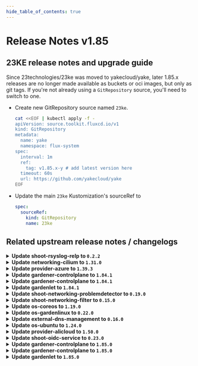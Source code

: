 ```yaml
---
hide_table_of_contents: true
---
```


# Release Notes v1.85

## 23KE release notes and upgrade guide

Since 23technologies/23ke was moved to yakecloud/yake, later 1.85.x releases are no longer made available as buckets or oci images, but only as git tags. If you're not already using a `GitRepository` source, you'll need to switch to one.

- Create new GitRepository source named `23ke`.
  ```sh
  cat <<EOF | kubectl apply -f -
  apiVersion: source.toolkit.fluxcd.io/v1
  kind: GitRepository
  metadata:
    name: yake
    namespace: flux-system
  spec:
    interval: 1m
    ref:
      tag: v1.85.x-y # add latest version here
    timeout: 60s
    url: https://github.com/yakecloud/yake
  EOF
  ```

- Update the main `23ke` Kustomization's sourceRef to
  ```yaml
  spec:
    sourceRef:
      kind: GitRepository
      name: 23ke
  ```


## Related upstream release notes / changelogs


<details>
<summary><b>Update shoot-rsyslog-relp to <code>0.2.2</code></b></summary>

# [gardener/gardener-extension-shoot-rsyslog-relp]

## 🏃 Others

- `[OPERATOR]` The following images are updated:
  - `eu.gcr.io/gardener-project/3rd/alpine`: 3.15.8 -> 3.18.4
  - `registry.k8s.io/pause`: 3.7 -> 3.9 by @plkokanov [#36]
- `[OPERATOR]` Vulnerability scans are disabled for the alpine image as the corresponding container is not accessible from outside of the k8s clusters and not interacted with from other containers or other systems. by @plkokanov [#36]

## Docker Images
- gardener-extension-shoot-rsyslog-relp-admission: `eu.gcr.io/gardener-project/gardener/extensions/shoot-rsyslog-relp-admission:v0.2.2`
- gardener-extension-shoot-rsyslog-relp: `eu.gcr.io/gardener-project/gardener/extensions/shoot-rsyslog-relp:v0.2.2`


</details>

<details>
<summary><b>Update networking-cilium to <code>1.31.0</code></b></summary>

# [gardener/gardener-extension-networking-cilium]

## 🐛 Bug Fixes

- `[OPERATOR]` The `actuator.Delete` doesn't wait for ManagedResources to get deleted in case of `ForceDelete`. by @shafeeqes [#227]
- `[OPERATOR]` An issue in the charts missing versions for some resources is now fixed. by @shafeeqes [#225]
- `[OPERATOR]` Fixes an error that occurs when running with iptables-nft. by @axel7born [#229]
## 🏃 Others

- `[OPERATOR]` Reconciliation of hibernated cilium clusters now works again. by @ScheererJ [#226]

## Docker Images
- gardener-extension-admission-cilium: `eu.gcr.io/gardener-project/gardener/extensions/admission-cilium:v1.31.0`
- gardener-extension-networking-cilium: `eu.gcr.io/gardener-project/gardener/extensions/networking-cilium:v1.31.0`


</details>

<details>
<summary><b>Update provider-azure to <code>1.39.3</code></b></summary>

# [gardener/gardener-extension-provider-azure]

## 🐛 Bug Fixes

- `[OPERATOR]` A bug which caused an empty `vmType` under certain conditions has been fixed. Empty `vmType`s prevent load balancers from being deleted on Kubernetes v1.28 shoots. by @oliver-goetz [#755]

## Docker Images
- gardener-extension-admission-azure: `eu.gcr.io/gardener-project/gardener/extensions/admission-azure:v1.39.3`
- gardener-extension-provider-azure: `eu.gcr.io/gardener-project/gardener/extensions/provider-azure:v1.39.3`


</details>

<details>
<summary><b>Update gardener-controlplane to <code>1.84.1</code></b></summary>

# [gardener/gardener]

## 🏃 Others

- `[OPERATOR]` Updated alpine image to version `3.18.4`. by @plkokanov [#8858]

## Docker Images
- admission-controller: `eu.gcr.io/gardener-project/gardener/admission-controller:v1.84.1`
- apiserver: `eu.gcr.io/gardener-project/gardener/apiserver:v1.84.1`
- controller-manager: `eu.gcr.io/gardener-project/gardener/controller-manager:v1.84.1`
- gardenlet: `eu.gcr.io/gardener-project/gardener/gardenlet:v1.84.1`
- node-agent: `eu.gcr.io/gardener-project/gardener/node-agent:v1.84.1`
- operator: `eu.gcr.io/gardener-project/gardener/operator:v1.84.1`
- resource-manager: `eu.gcr.io/gardener-project/gardener/resource-manager:v1.84.1`
- scheduler: `eu.gcr.io/gardener-project/gardener/scheduler:v1.84.1`


</details>

<details>
<summary><b>Update gardener-controlplane to <code>1.84.1</code></b></summary>

# [gardener/gardener]

## 🏃 Others

- `[OPERATOR]` Updated alpine image to version `3.18.4`. by @plkokanov [#8858]

## Docker Images
- admission-controller: `eu.gcr.io/gardener-project/gardener/admission-controller:v1.84.1`
- apiserver: `eu.gcr.io/gardener-project/gardener/apiserver:v1.84.1`
- controller-manager: `eu.gcr.io/gardener-project/gardener/controller-manager:v1.84.1`
- gardenlet: `eu.gcr.io/gardener-project/gardener/gardenlet:v1.84.1`
- node-agent: `eu.gcr.io/gardener-project/gardener/node-agent:v1.84.1`
- operator: `eu.gcr.io/gardener-project/gardener/operator:v1.84.1`
- resource-manager: `eu.gcr.io/gardener-project/gardener/resource-manager:v1.84.1`
- scheduler: `eu.gcr.io/gardener-project/gardener/scheduler:v1.84.1`


</details>

<details>
<summary><b>Update gardenlet to <code>1.84.1</code></b></summary>

# [gardener/gardener]

## 🏃 Others

- `[OPERATOR]` Updated alpine image to version `3.18.4`. by @plkokanov [#8858]

## Docker Images
- admission-controller: `eu.gcr.io/gardener-project/gardener/admission-controller:v1.84.1`
- apiserver: `eu.gcr.io/gardener-project/gardener/apiserver:v1.84.1`
- controller-manager: `eu.gcr.io/gardener-project/gardener/controller-manager:v1.84.1`
- gardenlet: `eu.gcr.io/gardener-project/gardener/gardenlet:v1.84.1`
- node-agent: `eu.gcr.io/gardener-project/gardener/node-agent:v1.84.1`
- operator: `eu.gcr.io/gardener-project/gardener/operator:v1.84.1`
- resource-manager: `eu.gcr.io/gardener-project/gardener/resource-manager:v1.84.1`
- scheduler: `eu.gcr.io/gardener-project/gardener/scheduler:v1.84.1`


</details>

<details>
<summary><b>Update shoot-networking-problemdetector to <code>0.19.0</code></b></summary>

# [gardener/gardener-extension-shoot-networking-problemdetector]

## 🏃 Others

- `[OPERATOR]` Bump github.com/gardener/gardener from 1.82.0 to 1.82.1. by @dependabot[bot] [#100]
- `[OPERATOR]` Bump github.com/gardener/gardener from 1.81.1 to 1.82.0. by @dependabot[bot] [#99]
- `[OPERATOR]` Bumps golang from 1.21.3 to 1.21.4. by @dependabot[bot] [#103]
- `[OPERATOR]` Bump github.com/gardener/gardener from 1.83.0 to 1.84.0. by @dependabot[bot] [#105]
- `[OPERATOR]` Bump github.com/gardener/gardener from 1.82.1 to 1.83.0. by @dependabot[bot] [#102]
- `[OPERATOR]` Bumps [github.com/gardener/gardener](https://github.com/gardener/gardener) from 1.80.1 to 1.81.1. by @dependabot[bot] [#97]

## Docker Images
- gardener-extension-shoot-networking-problemdetector: `eu.gcr.io/gardener-project/gardener/extensions/shoot-networking-problemdetector:v0.19.0`


</details>

<details>
<summary><b>Update shoot-networking-filter to <code>0.15.0</code></b></summary>

# [gardener/gardener-extension-shoot-networking-filter]

## ⚠️ Breaking Changes

- `[OPERATOR]` `extension-shoot-networking-filter` no longer supports Shoots with Кubernetes version < 1.22. by @shafeeqes [#71]
- `[OPERATOR]` The `security.gardener.cloud/pod-security-enforce` annotation in the ControllerRegistration is set to `baseline`. With this, the pods running in the extension namespace should comply with `baseline` pod-security standard. by @shafeeqes [#73]
## 🏃 Others

- `[OPERATOR]` Bump github.com/gardener/gardener from 1.83.0 to 1.84.0. by @dependabot[bot] [#99]
- `[OPERATOR]` Bumps golang from 1.21.1 to 1.21.2. by @dependabot[bot] [#88]
- `[OPERATOR]` Bumps [github.com/gardener/gardener](https://github.com/gardener/gardener) from 1.80.1 to 1.81.1. by @dependabot[bot] [#91]
- `[OPERATOR]` Bump github.com/gardener/gardener from 1.82.0 to 1.82.1. by @dependabot[bot] [#94]
- `[OPERATOR]` Bump github.com/gardener/gardener from 1.81.1 to 1.82.0. by @dependabot[bot] [#93]
- `[OPERATOR]` Bump github.com/gardener/gardener from 1.82.1 to 1.83.0. by @dependabot[bot] [#96]
- `[OPERATOR]` The following dependency is updated:
  - github.com/gardener/gardener: v1.77.0-> v1.80.1
  - k8s.io/* : v0.26.3 -> v0.28.2
  - sigs.k8s.io/controller-runtime: v0.14.6-> v0.16.2 by @acumino [#86]
- `[OPERATOR]` Bumps [github.com/gardener/gardener](https://github.com/gardener/gardener) from 1.76.0 to 1.77.0. by @dependabot[bot] [#81]
- `[OPERATOR]` Bumps golang from 1.21.2 to 1.21.3. by @dependabot[bot] [#90]
- `[OPERATOR]` Bumps golang from 1.21.3 to 1.21.4. by @dependabot[bot] [#97]

## Docker Images
- gardener-extension-shoot-networking-filter: `eu.gcr.io/gardener-project/gardener/extensions/shoot-networking-filter:v0.15.0`


</details>

<details>
<summary><b>Update os-coreos to <code>1.19.0</code></b></summary>

# [gardener/gardener-extension-os-coreos]

## 📰 Noteworthy

- `[OPERATOR]` This extension is now prepared to run with an enabled `UseGardenerNodeAgent` feature gate. by @rfranzke [#80]
## ✨ New Features

- `[USER]` `os-coreos` extension now supports [Shoot Force Deletion](https://github.com/gardener/gardener/blob/master/docs/usage/shoot_operations.md#force-deletion).  by @ary1992 [#79]
## 🏃 Others

- `[OPERATOR]` The following dependency is updated:
  - github.com/gardener/gardener: v1.77.1-> v1.80.0
  - k8s.io/* : v0.26.3 -> v0.28.2
  - sigs.k8s.io/controller-runtime: v0.14.6-> v0.16.2 by @acumino [#76]
- `[OPERATOR]` The following dependency is updated:
  - github.com/gardener/gardener: v1.80.1-> v1.81.0 by @ary1992 [#79]

## Docker Images
- gardener-extension-os-coreos: `eu.gcr.io/gardener-project/gardener/extensions/os-coreos:v1.19.0`


</details>

<details>
<summary><b>Update os-gardenlinux to <code>0.22.0</code></b></summary>

# [gardener/gardener-extension-os-gardenlinux]

## 📰 Noteworthy

- `[OPERATOR]` This extension is now prepared to run with an enabled `UseGardenerNodeAgent` feature gate. by @rfranzke [#130]
## ✨ New Features

- `[USER]` `os-gardenlinux` extension now supports [Shoot Force Deletion](https://github.com/gardener/gardener/blob/master/docs/usage/shoot_operations.md#force-deletion).  by @acumino [#131]
## 🏃 Others

- `[OPERATOR]` The following dependency is updated:
  - github.com/gardener/gardener: v1.77.1-> v1.80.0
  - k8s.io/* : v0.26.3 -> v0.28.2
  - sigs.k8s.io/controller-runtime: v0.14.6-> v0.16.2 by @acumino [#127]

## Docker Images
- gardener-extension-os-gardenlinux: `eu.gcr.io/gardener-project/gardener/extensions/os-gardenlinux:v0.22.0`


</details>

<details>
<summary><b>Update external-dns-management to <code>0.16.0</code></b></summary>

# [gardener/external-dns-management]

## ⚠️ Breaking Changes

- `[USER]` `NS` records are not retrieved anymore for all accessible hosted zones to avoid reading all DNS record sets of all hosted zones periodically independently if they are used. Only hosted zones with active `DNSProviders` are synched, but without caring about consequences of `NS` records for subdomains. If there are many large hosted zones accessible for given credentials and there are only  `DNSProviders` using a few of these zones (either by domain or zone include), the period synchronisation of the zone state for all other hosted zones is avoided. This can result in a significant reduction of requests to the provider backend. As a downside of this change, applying a `DNSEntry` for a forwarded subdomain now results in a DNS record set in the parent hosted zone, if the real hosted zone is unknown to the controller. Formerly, applying such a `DNSEnty` resulted in an error state.
  No action is necessary from the users, this is only a "heads up" for the changed behaviour if `NS` records are used for subdomains. by @MartinWeindel [#336]
## 🏃 Others

- `[OPERATOR]` Bumps golang from 1.21.3 to 1.21.4. by @dependabot[bot] [#333]
- `[USER]` Validate provider domain includes and excludes for forbidden wildcard domains. by @MartinWeindel [#335]

## Docker Images
- dns-controller-manager: `eu.gcr.io/gardener-project/dns-controller-manager:v0.16.0`


</details>

<details>
<summary><b>Update os-ubuntu to <code>1.24.0</code></b></summary>

# [gardener/gardener-extension-os-ubuntu]

## 📰 Noteworthy

- `[OPERATOR]` This extension is now prepared to run with an enabled `UseGardenerNodeAgent` feature gate. by @rfranzke [#99]
## 🏃 Others

- `[OPERATOR]` The following dependency is updated:
  - github.com/gardener/gardener: v1.77.1-> v1.80.3
  - k8s.io/* : v0.26.3 -> v0.28.2
  - sigs.k8s.io/controller-runtime: v0.14.6-> v0.16.2 by @shafeeqes [#95]

## Docker Images
- gardener-extension-os-ubuntu: `eu.gcr.io/gardener-project/gardener/extensions/os-ubuntu:v1.24.0`


</details>

<details>
<summary><b>Update provider-alicloud to <code>1.50.0</code></b></summary>

# [gardener/gardener-extension-provider-alicloud]

## 📰 Noteworthy

- `[DEVELOPER]` Remove dependency to specific calico and cilium versions. by @axel7born [#659]
## ✨ New Features

- `[USER]` `provider-alicloud` extension now supports [Shoot Force Deletion](https://github.com/gardener/gardener/blob/master/docs/usage/shoot_operations.md#force-deletion) for more details.).  by @shafeeqes [#652]
## 🏃 Others

- `[OPERATOR]` The following image is updated:
  - registry.eu-central-1.aliyuncs.com/gardener-de/alibaba-cloud-controller-manager:v1.9.3-372 -> registry-eu-central-1.ack.aliyuncs.com/acs/cloud-controller-manager-amd64:v2.7.0 by @shaoyongfeng [#654]
- `[OPERATOR]` Flow-based infrastructure reconciliation without Terraformer by @kevin-lacoo [#656]
- `[OPERATOR]` The following golang dependencies have been upgraded :
  - `gardener/gardener`: `v1.81.0`->`v1.81.6`
  - `k8s.io/*`: `v0.28.2`-> `v0.28.3`
  - `sigs.k8s.io/controller-runtime`: `v0.16.2`-> `v0.16.3` by @shafeeqes [#660]
- `[DEVELOPER]` Add new unit tests. by @axel7born [#664]
# [gardener/machine-controller-manager]

## 🐛 Bug Fixes

- `[OPERATOR]` Removes `node.machine.sapcloud.io/not-managed-by-mcm` annotation from nodes managed by the MCM. by @gardener-robot-ci-1 [gardener/machine-controller-manager#866]

## Docker Images
- gardener-extension-admission-alicloud: `eu.gcr.io/gardener-project/gardener/extensions/admission-alicloud:v1.50.0`
- gardener-extension-provider-alicloud: `eu.gcr.io/gardener-project/gardener/extensions/provider-alicloud:v1.50.0`

## Docker Images
gardener-extension-provider-alicloud: `eu.gcr.io/gardener-project/gardener/extensions/provider-alicloud:v1.50.0`
gardener-extension-admission-alicloud: `eu.gcr.io/gardener-project/gardener/extensions/admission-alicloud:v1.50.0`

</details>

<details>
<summary><b>Update shoot-oidc-service to <code>0.23.0</code></b></summary>

# [gardener/gardener-extension-shoot-oidc-service]

## ✨ New Features

- `[USER]` `shoot-oidc-service` extension now supports [Shoot Force Deletion](https://github.com/gardener/gardener/blob/master/docs/usage/shoot_operations.md#force-deletion).  by @acumino [#134]
## 🐛 Bug Fixes

- `[OPERATOR]` A bug in the `shoot-oidc-service` controller that was causing the OIDC Webhook Authenticator CA secret for a shoot cluster to be recreated instead of restored during control plane migration has been fixed.   by @vpnachev [#137]
# [gardener/oidc-webhook-authenticator]

## 🏃 Others

- `[DEPENDENCY]` The following dependencies were updated:
   - github.com/go-logr/logr v1.2.4 -> v1.3.0
   - k8s.io/* v0.27.6 -> v0.27.6
   - sigs.k8s.io/controller-runtime v0.15.2 -> v0.15.3 by @dimityrmirchev [gardener/oidc-webhook-authenticator#141]
- `[DEPENDENCY]` OWA is now built using go version `1.21.4`. by @dimityrmirchev [gardener/oidc-webhook-authenticator#141]

## Docker Images
- gardener-extension-shoot-oidc-service: `eu.gcr.io/gardener-project/gardener/extensions/shoot-oidc-service:v0.23.0`


</details>

<details>
<summary><b>Update gardener-controlplane to <code>1.85.0</code></b></summary>

# [gardener/etcd-backup-restore]

## 📰 Noteworthy

- `[OPERATOR]` Fix a restoration failure which can occurs due to an etcd database space exceeds during restoration. by @ishan16696 [gardener/etcd-backup-restore#668]
- `[OPERATOR]` Making etcd-backup-restore restart tolerant while scaling-up an etcd cluster. by @ishan16696 [gardener/etcd-backup-restore#661]
## 🏃 Others

- `[OPERATOR]` Enhanced Garbage Collector to garbage collect the chunks for cloud providers like GCP and OpenStack which does not automatically delete snapshot chunks after the formation of a composite object. by @anveshreddy18 [gardener/etcd-backup-restore#673]
- `[USER]` The snapshots are fetched from the actual backend store when queried for latest snapshots on `/snapshot/latest` endpoint. by @abdasgupta [gardener/etcd-backup-restore#675]
# [gardener/gardener]

## ⚠️ Breaking Changes

- `[DEPENDENCY]` The `webhookcmd.NewAddToManagerSimpleOptions` function was removed, please use `webhookcmd.NewAddToManagerOptions` instead. by @timuthy [#8725]
- `[DEPENDENCY]` The `extensionswebhook.New` forbids to pass `mutators` and `validators` at the same time. Please use separate webhooks for validating and mutating actions if required. by @timuthy [#8725]
- `[OPERATOR]` All the functionality related to the deprecated field `seed.spec.secretRef` has been removed and subsequently `seed.spec.secretRef` will be dropped from the Seed API in a later release of Gardener. Please check your `Seed`s and remove any usage before upgrading to this Gardener version. by @acumino [#8833]
- `[USER]` With this PR, the plutono UI will be able to fetch newer logs only. The older logs, which are submitted via the tenant operator will not be visible in the UI. To access the older logs, for the standard log retention period , either set the `--org-id` parameter for `valicli` or the `X-Scope-Org` http request header for `curl` or `wget` needs to be supplied to fetch them, using the port-forwarded service to the `vali` target. by @nickytd [#8800]
## 📰 Noteworthy

- `[DEVELOPER]` The extension webhook registration does now differentiate between mutating and validating actions and creates matching `ValidatingWebhookConfigration` or `MutatingWebhookConfiguration` objects. Earlier, only `MutatingWebhookConfiguration`s were created. by @timuthy [#8725]
- `[DEVELOPER]` The `UseGardenerNodeAgent` feature gate is now enabled for the local development scenario. You can read more about `gardener-node-agent` [here](https://github.com/gardener/gardener/blob/master/docs/concepts/node-agent.md). by @rfranzke [#8847]
## ✨ New Features

- `[DEVELOPER]` Add full single-stack IPv6 support for gardener provider-local  by @nschad [#8574]
- `[DEPENDENCY]` Webhook registration `webhookcmd.NewAddToManagerOptions` can now be used for admission controllers performing validation and mutation in the Garden cluster. This option automatically creates and maintains required `{Mutating,Validating}WebhookConfiguration` objects as well as comes with an automated management for CA and server certificates. by @timuthy [#8725]
- `[OPERATOR]` `gardenlet'`s `Shoot` care controller now garbage-collects orphaned `Lease` objects related to no longer existing `Node`s - see [this upstream issue](https://github.com/kubernetes/kubernetes/issues/119660) for more details. by @rfranzke [#8817]
## 🐛 Bug Fixes

- `[OPERATOR]` A bug has been fixed which prevented shoot reconciliations in case the old `system:machine-controller-manager-seed` `ClusterRole` was still referenced in the `RoleBinding` for `machine-controller`-manager`. by @himanshu-kun [#8816]
- `[OPERATOR]` A bug causing `EveryNodeReady` condition to be added in workerless shoot status if gardenlet of the given shoot's seed becomes unhealthy is fixed. by @gardener-ci-robot [#8889]
- `[OPERATOR]` A bug in the `Seed` care controller has been fixed which caused the `Seed` to remain in `NotReady` state when `vali` was disabled in `gardenlet`'s component config (via `.logging.vali.enabled=false`) while logging was enabled (`.logging.enabled=true`). by @rfranzke [#8840]
## 🏃 Others

- `[OPERATOR]` Federate non-namespaced metrics, e.g. kube_node_spec_taint, kube_node_spec_unschedulable.  by @adenitiu [#8850]
- `[OPERATOR]` The Version of Istio is up-dated to 1.19.3 by @axel7born [#8723]
- `[OPERATOR]` showing kubelet version and OS image version in Plutono Node/Worker Pool overview dashboard by @tedteng [#8757]
- `[OPERATOR]` The `gardener-resource-manager` deployment procedure was improved. Earlier, GRM was unnecessarily rolled during shoot reconciliation if worker nodes contained custom taints. by @timuthy [#8835]
- `[OPERATOR]` Update vertical-pod-autoscaler to 1.0.0. This introduces the `/status` subresource on VPA objects. by @voelzmo [#8852]
## 📖 Documentation

- `[USER]` Document whether is an error in the `shoot.status` is a user error or not. by @hendrikKahl [#8758]
# [gardener/etcd-druid]

## 📰 Noteworthy

- `[DEVELOPER]` Added e2e test for compaction. by @abdasgupta [gardener/etcd-druid#723]
- `[OPERATOR]` Compaction job now reconciles on Job Status changes along with the holder identity changes in snapshot leases. by @abdasgupta [gardener/etcd-druid#711]
## ✨ New Features

- `[DEVELOPER]` Added documentation and sample configurations for simplifying Localstack setup, making it easier for developers to create a local testing environment using a Kind cluster. by @seshachalam-yv [gardener/etcd-druid#713]
## 🐛 Bug Fixes

- `[OPERATOR]` Local storage provider for backups is now supported for snapshot compaction jobs. by @abdasgupta [gardener/etcd-druid#682]
## 🏃 Others

- `[OPERATOR]` Update alpine image version to `3.18.4`. by @shreyas-s-rao [gardener/etcd-druid#724]
## 📖 Documentation

- `[OPERATOR]` Updated the recovery from permanent quorum loss ops guide. by @ishan16696 [gardener/etcd-druid#697]

## Docker Images
- admission-controller: `eu.gcr.io/gardener-project/gardener/admission-controller:v1.85.0`
- apiserver: `eu.gcr.io/gardener-project/gardener/apiserver:v1.85.0`
- controller-manager: `eu.gcr.io/gardener-project/gardener/controller-manager:v1.85.0`
- gardenlet: `eu.gcr.io/gardener-project/gardener/gardenlet:v1.85.0`
- node-agent: `eu.gcr.io/gardener-project/gardener/node-agent:v1.85.0`
- operator: `eu.gcr.io/gardener-project/gardener/operator:v1.85.0`
- resource-manager: `eu.gcr.io/gardener-project/gardener/resource-manager:v1.85.0`
- scheduler: `eu.gcr.io/gardener-project/gardener/scheduler:v1.85.0`


</details>

<details>
<summary><b>Update gardener-controlplane to <code>1.85.0</code></b></summary>

# [gardener/etcd-backup-restore]

## 📰 Noteworthy

- `[OPERATOR]` Fix a restoration failure which can occurs due to an etcd database space exceeds during restoration. by @ishan16696 [gardener/etcd-backup-restore#668]
- `[OPERATOR]` Making etcd-backup-restore restart tolerant while scaling-up an etcd cluster. by @ishan16696 [gardener/etcd-backup-restore#661]
## 🏃 Others

- `[OPERATOR]` Enhanced Garbage Collector to garbage collect the chunks for cloud providers like GCP and OpenStack which does not automatically delete snapshot chunks after the formation of a composite object. by @anveshreddy18 [gardener/etcd-backup-restore#673]
- `[USER]` The snapshots are fetched from the actual backend store when queried for latest snapshots on `/snapshot/latest` endpoint. by @abdasgupta [gardener/etcd-backup-restore#675]
# [gardener/gardener]

## ⚠️ Breaking Changes

- `[DEPENDENCY]` The `webhookcmd.NewAddToManagerSimpleOptions` function was removed, please use `webhookcmd.NewAddToManagerOptions` instead. by @timuthy [#8725]
- `[DEPENDENCY]` The `extensionswebhook.New` forbids to pass `mutators` and `validators` at the same time. Please use separate webhooks for validating and mutating actions if required. by @timuthy [#8725]
- `[OPERATOR]` All the functionality related to the deprecated field `seed.spec.secretRef` has been removed and subsequently `seed.spec.secretRef` will be dropped from the Seed API in a later release of Gardener. Please check your `Seed`s and remove any usage before upgrading to this Gardener version. by @acumino [#8833]
- `[USER]` With this PR, the plutono UI will be able to fetch newer logs only. The older logs, which are submitted via the tenant operator will not be visible in the UI. To access the older logs, for the standard log retention period , either set the `--org-id` parameter for `valicli` or the `X-Scope-Org` http request header for `curl` or `wget` needs to be supplied to fetch them, using the port-forwarded service to the `vali` target. by @nickytd [#8800]
## 📰 Noteworthy

- `[DEVELOPER]` The extension webhook registration does now differentiate between mutating and validating actions and creates matching `ValidatingWebhookConfigration` or `MutatingWebhookConfiguration` objects. Earlier, only `MutatingWebhookConfiguration`s were created. by @timuthy [#8725]
- `[DEVELOPER]` The `UseGardenerNodeAgent` feature gate is now enabled for the local development scenario. You can read more about `gardener-node-agent` [here](https://github.com/gardener/gardener/blob/master/docs/concepts/node-agent.md). by @rfranzke [#8847]
## ✨ New Features

- `[DEVELOPER]` Add full single-stack IPv6 support for gardener provider-local  by @nschad [#8574]
- `[DEPENDENCY]` Webhook registration `webhookcmd.NewAddToManagerOptions` can now be used for admission controllers performing validation and mutation in the Garden cluster. This option automatically creates and maintains required `{Mutating,Validating}WebhookConfiguration` objects as well as comes with an automated management for CA and server certificates. by @timuthy [#8725]
- `[OPERATOR]` `gardenlet'`s `Shoot` care controller now garbage-collects orphaned `Lease` objects related to no longer existing `Node`s - see [this upstream issue](https://github.com/kubernetes/kubernetes/issues/119660) for more details. by @rfranzke [#8817]
## 🐛 Bug Fixes

- `[OPERATOR]` A bug has been fixed which prevented shoot reconciliations in case the old `system:machine-controller-manager-seed` `ClusterRole` was still referenced in the `RoleBinding` for `machine-controller`-manager`. by @himanshu-kun [#8816]
- `[OPERATOR]` A bug causing `EveryNodeReady` condition to be added in workerless shoot status if gardenlet of the given shoot's seed becomes unhealthy is fixed. by @gardener-ci-robot [#8889]
- `[OPERATOR]` A bug in the `Seed` care controller has been fixed which caused the `Seed` to remain in `NotReady` state when `vali` was disabled in `gardenlet`'s component config (via `.logging.vali.enabled=false`) while logging was enabled (`.logging.enabled=true`). by @rfranzke [#8840]
## 🏃 Others

- `[OPERATOR]` Federate non-namespaced metrics, e.g. kube_node_spec_taint, kube_node_spec_unschedulable.  by @adenitiu [#8850]
- `[OPERATOR]` The Version of Istio is up-dated to 1.19.3 by @axel7born [#8723]
- `[OPERATOR]` showing kubelet version and OS image version in Plutono Node/Worker Pool overview dashboard by @tedteng [#8757]
- `[OPERATOR]` The `gardener-resource-manager` deployment procedure was improved. Earlier, GRM was unnecessarily rolled during shoot reconciliation if worker nodes contained custom taints. by @timuthy [#8835]
- `[OPERATOR]` Update vertical-pod-autoscaler to 1.0.0. This introduces the `/status` subresource on VPA objects. by @voelzmo [#8852]
## 📖 Documentation

- `[USER]` Document whether is an error in the `shoot.status` is a user error or not. by @hendrikKahl [#8758]
# [gardener/etcd-druid]

## 📰 Noteworthy

- `[DEVELOPER]` Added e2e test for compaction. by @abdasgupta [gardener/etcd-druid#723]
- `[OPERATOR]` Compaction job now reconciles on Job Status changes along with the holder identity changes in snapshot leases. by @abdasgupta [gardener/etcd-druid#711]
## ✨ New Features

- `[DEVELOPER]` Added documentation and sample configurations for simplifying Localstack setup, making it easier for developers to create a local testing environment using a Kind cluster. by @seshachalam-yv [gardener/etcd-druid#713]
## 🐛 Bug Fixes

- `[OPERATOR]` Local storage provider for backups is now supported for snapshot compaction jobs. by @abdasgupta [gardener/etcd-druid#682]
## 🏃 Others

- `[OPERATOR]` Update alpine image version to `3.18.4`. by @shreyas-s-rao [gardener/etcd-druid#724]
## 📖 Documentation

- `[OPERATOR]` Updated the recovery from permanent quorum loss ops guide. by @ishan16696 [gardener/etcd-druid#697]

## Docker Images
- admission-controller: `eu.gcr.io/gardener-project/gardener/admission-controller:v1.85.0`
- apiserver: `eu.gcr.io/gardener-project/gardener/apiserver:v1.85.0`
- controller-manager: `eu.gcr.io/gardener-project/gardener/controller-manager:v1.85.0`
- gardenlet: `eu.gcr.io/gardener-project/gardener/gardenlet:v1.85.0`
- node-agent: `eu.gcr.io/gardener-project/gardener/node-agent:v1.85.0`
- operator: `eu.gcr.io/gardener-project/gardener/operator:v1.85.0`
- resource-manager: `eu.gcr.io/gardener-project/gardener/resource-manager:v1.85.0`
- scheduler: `eu.gcr.io/gardener-project/gardener/scheduler:v1.85.0`


</details>

<details>
<summary><b>Update gardenlet to <code>1.85.0</code></b></summary>

# [gardener/etcd-backup-restore]

## 📰 Noteworthy

- `[OPERATOR]` Fix a restoration failure which can occurs due to an etcd database space exceeds during restoration. by @ishan16696 [gardener/etcd-backup-restore#668]
- `[OPERATOR]` Making etcd-backup-restore restart tolerant while scaling-up an etcd cluster. by @ishan16696 [gardener/etcd-backup-restore#661]
## 🏃 Others

- `[OPERATOR]` Enhanced Garbage Collector to garbage collect the chunks for cloud providers like GCP and OpenStack which does not automatically delete snapshot chunks after the formation of a composite object. by @anveshreddy18 [gardener/etcd-backup-restore#673]
- `[USER]` The snapshots are fetched from the actual backend store when queried for latest snapshots on `/snapshot/latest` endpoint. by @abdasgupta [gardener/etcd-backup-restore#675]
# [gardener/gardener]

## ⚠️ Breaking Changes

- `[DEPENDENCY]` The `webhookcmd.NewAddToManagerSimpleOptions` function was removed, please use `webhookcmd.NewAddToManagerOptions` instead. by @timuthy [#8725]
- `[DEPENDENCY]` The `extensionswebhook.New` forbids to pass `mutators` and `validators` at the same time. Please use separate webhooks for validating and mutating actions if required. by @timuthy [#8725]
- `[OPERATOR]` All the functionality related to the deprecated field `seed.spec.secretRef` has been removed and subsequently `seed.spec.secretRef` will be dropped from the Seed API in a later release of Gardener. Please check your `Seed`s and remove any usage before upgrading to this Gardener version. by @acumino [#8833]
- `[USER]` With this PR, the plutono UI will be able to fetch newer logs only. The older logs, which are submitted via the tenant operator will not be visible in the UI. To access the older logs, for the standard log retention period , either set the `--org-id` parameter for `valicli` or the `X-Scope-Org` http request header for `curl` or `wget` needs to be supplied to fetch them, using the port-forwarded service to the `vali` target. by @nickytd [#8800]
## 📰 Noteworthy

- `[DEVELOPER]` The extension webhook registration does now differentiate between mutating and validating actions and creates matching `ValidatingWebhookConfigration` or `MutatingWebhookConfiguration` objects. Earlier, only `MutatingWebhookConfiguration`s were created. by @timuthy [#8725]
- `[DEVELOPER]` The `UseGardenerNodeAgent` feature gate is now enabled for the local development scenario. You can read more about `gardener-node-agent` [here](https://github.com/gardener/gardener/blob/master/docs/concepts/node-agent.md). by @rfranzke [#8847]
## ✨ New Features

- `[DEVELOPER]` Add full single-stack IPv6 support for gardener provider-local  by @nschad [#8574]
- `[DEPENDENCY]` Webhook registration `webhookcmd.NewAddToManagerOptions` can now be used for admission controllers performing validation and mutation in the Garden cluster. This option automatically creates and maintains required `{Mutating,Validating}WebhookConfiguration` objects as well as comes with an automated management for CA and server certificates. by @timuthy [#8725]
- `[OPERATOR]` `gardenlet'`s `Shoot` care controller now garbage-collects orphaned `Lease` objects related to no longer existing `Node`s - see [this upstream issue](https://github.com/kubernetes/kubernetes/issues/119660) for more details. by @rfranzke [#8817]
## 🐛 Bug Fixes

- `[OPERATOR]` A bug has been fixed which prevented shoot reconciliations in case the old `system:machine-controller-manager-seed` `ClusterRole` was still referenced in the `RoleBinding` for `machine-controller`-manager`. by @himanshu-kun [#8816]
- `[OPERATOR]` A bug causing `EveryNodeReady` condition to be added in workerless shoot status if gardenlet of the given shoot's seed becomes unhealthy is fixed. by @gardener-ci-robot [#8889]
- `[OPERATOR]` A bug in the `Seed` care controller has been fixed which caused the `Seed` to remain in `NotReady` state when `vali` was disabled in `gardenlet`'s component config (via `.logging.vali.enabled=false`) while logging was enabled (`.logging.enabled=true`). by @rfranzke [#8840]
## 🏃 Others

- `[OPERATOR]` Federate non-namespaced metrics, e.g. kube_node_spec_taint, kube_node_spec_unschedulable.  by @adenitiu [#8850]
- `[OPERATOR]` The Version of Istio is up-dated to 1.19.3 by @axel7born [#8723]
- `[OPERATOR]` showing kubelet version and OS image version in Plutono Node/Worker Pool overview dashboard by @tedteng [#8757]
- `[OPERATOR]` The `gardener-resource-manager` deployment procedure was improved. Earlier, GRM was unnecessarily rolled during shoot reconciliation if worker nodes contained custom taints. by @timuthy [#8835]
- `[OPERATOR]` Update vertical-pod-autoscaler to 1.0.0. This introduces the `/status` subresource on VPA objects. by @voelzmo [#8852]
## 📖 Documentation

- `[USER]` Document whether is an error in the `shoot.status` is a user error or not. by @hendrikKahl [#8758]
# [gardener/etcd-druid]

## 📰 Noteworthy

- `[DEVELOPER]` Added e2e test for compaction. by @abdasgupta [gardener/etcd-druid#723]
- `[OPERATOR]` Compaction job now reconciles on Job Status changes along with the holder identity changes in snapshot leases. by @abdasgupta [gardener/etcd-druid#711]
## ✨ New Features

- `[DEVELOPER]` Added documentation and sample configurations for simplifying Localstack setup, making it easier for developers to create a local testing environment using a Kind cluster. by @seshachalam-yv [gardener/etcd-druid#713]
## 🐛 Bug Fixes

- `[OPERATOR]` Local storage provider for backups is now supported for snapshot compaction jobs. by @abdasgupta [gardener/etcd-druid#682]
## 🏃 Others

- `[OPERATOR]` Update alpine image version to `3.18.4`. by @shreyas-s-rao [gardener/etcd-druid#724]
## 📖 Documentation

- `[OPERATOR]` Updated the recovery from permanent quorum loss ops guide. by @ishan16696 [gardener/etcd-druid#697]

## Docker Images
- admission-controller: `eu.gcr.io/gardener-project/gardener/admission-controller:v1.85.0`
- apiserver: `eu.gcr.io/gardener-project/gardener/apiserver:v1.85.0`
- controller-manager: `eu.gcr.io/gardener-project/gardener/controller-manager:v1.85.0`
- gardenlet: `eu.gcr.io/gardener-project/gardener/gardenlet:v1.85.0`
- node-agent: `eu.gcr.io/gardener-project/gardener/node-agent:v1.85.0`
- operator: `eu.gcr.io/gardener-project/gardener/operator:v1.85.0`
- resource-manager: `eu.gcr.io/gardener-project/gardener/resource-manager:v1.85.0`
- scheduler: `eu.gcr.io/gardener-project/gardener/scheduler:v1.85.0`


</details>
